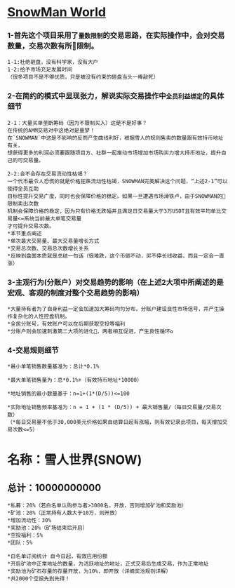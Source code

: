 # [SnowMan World](https://snowman.live/)</br>
### 1-首先这个项目采用了`量数限制`的交易思路，在实际操作中，会对交易数量，交易次数有所🚫限制。</br>
```
1-1:杜绝砸盘，没有科学家，没有大户
1-2:给予市场充足发展时间
（很多项目不是不够优质，只是被没有约束的砸盘当头一棒敲死）
```
### 2-在简约的模式中显现张力，解说实际交易操作中`全员利益绑定`的具体细节</br>
```
2-1：大量买单垄断筹码（因为不限制买入）这是不是好事？
在传统的AMM交易对中这绝对是噩梦！
在`SNOWMAN`中这是不影响的反而产生曲线利好，根据雪人的规则售卖的数量跟有效持币地址有关，
想获得更多的利润必须要跟随项目方、社群一起推动市场增加市场购买力增大持币地址，提升自己的可交易量。

2-2:会不会存在交易流动性枯竭？
一个代币最令人恐慌的就是价格狂跌流动性枯竭，SNOWMAN完美解决这个问题，“上述2-1”可以使得全员互助
目标性提升交易广度，同时也会保障价格的稳定。如果一旦遭遇市场滑铁卢，由于SNOWMAN的🚫限制卖出次数
机制会保障价格的稳定，因为只有价格无跌幅并且满足日交易量大于3万USDT且有效平均单比交易量<=系统当前最大单笔交易量
才可提升交易次数。
*本节重点阐述
*单次最大交易量、最大交易量增长方式
*交易总次数、交易总次数增长关系
*反映到盘面本质就是总结一句话（很难跌，这个币砸不动，买不停长线收益，而且一定会一直涨）
```
### 3-主观行为(分账户）对交易趋势的影响（在上述2大项中所阐述的是宏观、客观的制度对整个交易趋势的影响）</br>
```
*大量持有者为了自身利益一定会加速加大筹码均匀分布，分账户建设良性市场信号，并产生操作复杂化的人性控盘机制。
*全民分账号，有效账户可以在后期获取空投等福利
*分账户则会加速刺激第二大项的进化🧬，两者相互促进，产生良性循环♻️
```
### 4-交易规则细节</br>
```
*最小单笔销售数量基准为：总计*0.1%

*最大单笔销售量为：总*0.1%+（有效持币地址*10000）

*地址销售的最小数量基于：n=1+(1*(D/5))<=100

*实际地址销售频率基准为：n = 1 + (1 * (D/5)) + 最大销售量/（每日交易量/交易次数）
（*每日交易量不低于30,000美元价格如果自结算日起有涨幅，则有效记录此项目，每天增加交易次数<=5）
```
# 名称：雪人世界(SNOW)
## 总计：10000000000
```
*私募：20%（若白名单认购参与者>3000名，开放，否则增加矿池和奖励池）
*矿池：20%（正常持有人数大于10万，则开放）
*增加流动性：30%
*奖励池：20%（矿场结束后开启）
*空投福利：5%
*团队：5%
```
```
*白名单订阅统计 自今日起，有效应用份额
*开启矿池中正常地址的数量，为活跃地址的地址，正式交易后生成交易，作为正常地址
*奖励池为矿石存量的存量开放，为10%，即开放（详细奖池规则详解）
*共2000个空投先到先得！
```
